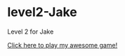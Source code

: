 # level2-Jake
Level 2 for Jake

<a href="https://github.com/cheetah676/level2-Jake/blob/master/LoraxClicker.jar?raw=true">Click here to play my awesome game!</a>
